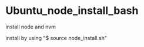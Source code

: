 # Ubuntu_node_install_bash
install node and nvm

<p>install by using "$ source node_install.sh"</p>
